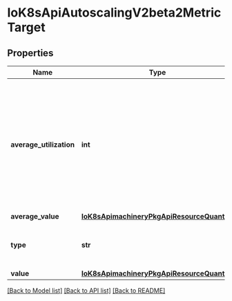 # IoK8sApiAutoscalingV2beta2MetricTarget

## Properties
Name | Type | Description | Notes
------------ | ------------- | ------------- | -------------
**average_utilization** | **int** | averageUtilization is the target value of the average of the resource metric across all relevant pods, represented as a percentage of the requested value of the resource for the pods. Currently only valid for Resource metric source type | [optional] 
**average_value** | [**IoK8sApimachineryPkgApiResourceQuantity**](IoK8sApimachineryPkgApiResourceQuantity.md) |  | [optional] 
**type** | **str** | type represents whether the metric type is Utilization, Value, or AverageValue | 
**value** | [**IoK8sApimachineryPkgApiResourceQuantity**](IoK8sApimachineryPkgApiResourceQuantity.md) |  | [optional] 

[[Back to Model list]](../README.md#documentation-for-models) [[Back to API list]](../README.md#documentation-for-api-endpoints) [[Back to README]](../README.md)

